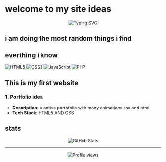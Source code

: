# welcome to my site ideas

<div align="center">
  <img src="https://readme-typing-svg.herokuapp.com?font=Fira+Code&pause=1000&color=2196F3&center=true&vCenter=true&width=435&lines=New+developer;Always+learning+new+things" alt="Typing SVG" />
</div>

## i am doing the most random things i find



## everthing i know

![HTML5](https://img.shields.io/badge/-HTML5-E34F26?style=flat-square&logo=html5&logoColor=white)
![CSS3](https://img.shields.io/badge/-CSS3-1572B6?style=flat-square&logo=css3)
![JavaScript](https://img.shields.io/badge/-JavaScript-F7DF1E?style=flat-square&logo=javascript&logoColor=black)
![PHP](https://img.shields.io/badge/-PHP-777BB4?style=flat-square&logo=php&logoColor=white)

## This is my first website 

### 1. Portfolio idea
- **Description**: A  active portofolio with many animations css and html
- **Tech Stack**: HTML5 AND CSS

##  stats

<div align="center">
  <img src="https://github-readme-stats.vercel.app/api?username=zenox&show_icons=true&theme=dracula" alt="GitHub Stats" />
</div>


---

<div align="center">
  <img src="https://komarev.com/ghpvc/?username=zenox&color=blue&style=flat-square" alt="Profile views" />
</div>
